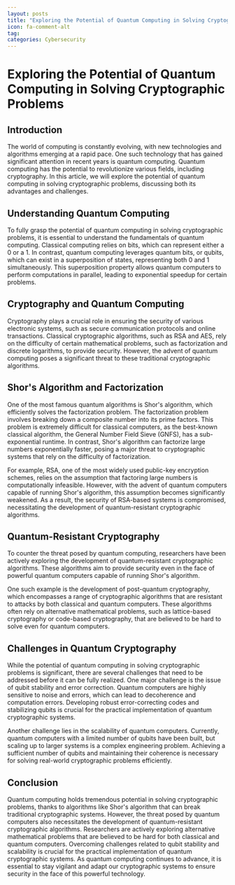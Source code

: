 ```yaml
---
layout: posts
title: "Exploring the Potential of Quantum Computing in Solving Cryptographic Problems"
icon: fa-comment-alt
tag:      
categories: Cybersecurity
---
```



# Exploring the Potential of Quantum Computing in Solving Cryptographic Problems

## Introduction

The world of computing is constantly evolving, with new technologies and algorithms emerging at a rapid pace. One such technology that has gained significant attention in recent years is quantum computing. Quantum computing has the potential to revolutionize various fields, including cryptography. In this article, we will explore the potential of quantum computing in solving cryptographic problems, discussing both its advantages and challenges.

## Understanding Quantum Computing

To fully grasp the potential of quantum computing in solving cryptographic problems, it is essential to understand the fundamentals of quantum computing. Classical computing relies on bits, which can represent either a 0 or a 1. In contrast, quantum computing leverages quantum bits, or qubits, which can exist in a superposition of states, representing both 0 and 1 simultaneously. This superposition property allows quantum computers to perform computations in parallel, leading to exponential speedup for certain problems.

## Cryptography and Quantum Computing

Cryptography plays a crucial role in ensuring the security of various electronic systems, such as secure communication protocols and online transactions. Classical cryptographic algorithms, such as RSA and AES, rely on the difficulty of certain mathematical problems, such as factorization and discrete logarithms, to provide security. However, the advent of quantum computing poses a significant threat to these traditional cryptographic algorithms.

## Shor's Algorithm and Factorization

One of the most famous quantum algorithms is Shor's algorithm, which efficiently solves the factorization problem. The factorization problem involves breaking down a composite number into its prime factors. This problem is extremely difficult for classical computers, as the best-known classical algorithm, the General Number Field Sieve (GNFS), has a sub-exponential runtime. In contrast, Shor's algorithm can factorize large numbers exponentially faster, posing a major threat to cryptographic systems that rely on the difficulty of factorization.

For example, RSA, one of the most widely used public-key encryption schemes, relies on the assumption that factoring large numbers is computationally infeasible. However, with the advent of quantum computers capable of running Shor's algorithm, this assumption becomes significantly weakened. As a result, the security of RSA-based systems is compromised, necessitating the development of quantum-resistant cryptographic algorithms.

## Quantum-Resistant Cryptography

To counter the threat posed by quantum computing, researchers have been actively exploring the development of quantum-resistant cryptographic algorithms. These algorithms aim to provide security even in the face of powerful quantum computers capable of running Shor's algorithm.

One such example is the development of post-quantum cryptography, which encompasses a range of cryptographic algorithms that are resistant to attacks by both classical and quantum computers. These algorithms often rely on alternative mathematical problems, such as lattice-based cryptography or code-based cryptography, that are believed to be hard to solve even for quantum computers.

## Challenges in Quantum Cryptography

While the potential of quantum computing in solving cryptographic problems is significant, there are several challenges that need to be addressed before it can be fully realized. One major challenge is the issue of qubit stability and error correction. Quantum computers are highly sensitive to noise and errors, which can lead to decoherence and computation errors. Developing robust error-correcting codes and stabilizing qubits is crucial for the practical implementation of quantum cryptographic systems.

Another challenge lies in the scalability of quantum computers. Currently, quantum computers with a limited number of qubits have been built, but scaling up to larger systems is a complex engineering problem. Achieving a sufficient number of qubits and maintaining their coherence is necessary for solving real-world cryptographic problems efficiently.

## Conclusion

Quantum computing holds tremendous potential in solving cryptographic problems, thanks to algorithms like Shor's algorithm that can break traditional cryptographic systems. However, the threat posed by quantum computers also necessitates the development of quantum-resistant cryptographic algorithms. Researchers are actively exploring alternative mathematical problems that are believed to be hard for both classical and quantum computers. Overcoming challenges related to qubit stability and scalability is crucial for the practical implementation of quantum cryptographic systems. As quantum computing continues to advance, it is essential to stay vigilant and adapt our cryptographic systems to ensure security in the face of this powerful technology.